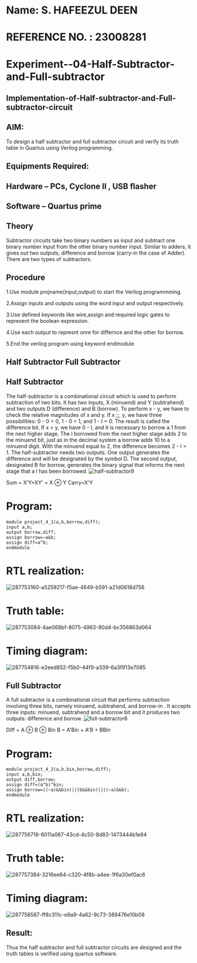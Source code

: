 # Name: S. HAFEEZUL DEEN
# REFERENCE NO. : 23008281
# Experiment--04-Half-Subtractor-and-Full-subtractor
## Implementation-of-Half-subtractor-and-Full-subtractor-circuit
## AIM:
To design a half subtractor and full subtractor circuit and verify its truth table in Quartus using Verilog programming.

## Equipments Required:
## Hardware – PCs, Cyclone II , USB flasher 
## Software – Quartus prime
## Theory
Subtractor circuits take two binary numbers as input and subtract one binary number input from the other binary number input. Similar to adders, it gives out two outputs, difference and borrow (carry-in the case of Adder). There are two types of subtractors.

## Procedure
1.Use module projname(input,output) to start the Verilog programmming.

2.Assign inputs and outputs using the word input and output respectively.

3.Use defined keywords like wire,assign and required logic gates to represent the boolean expression.

4.Use each output to represnt onre for differnce and the other for borrow.

5.End the verilog program using keyword endmodule


## Half Subtractor Full Subtractor
## Half Subtractor
The half-subtractor is a combinational circuit which is used to perform subtraction of two bits. It has two inputs, X (minuend) and Y (subtrahend) and two outputs D (difference) and B (borrow). To perform x - y, we have to check the relative magnitudes of x and y. If x ;;, y, we have three possibilities: 0 - 0 = 0, 1 - 0 = 1, and 1 - I = 0. The result is called the difference bit. If x < y, we have 0 - I, and it is necessary to borrow a 1 from the next higher stage. The I borrowed from the next higher stage adds 2 to the minuend bit, just as in the decimal system a borrow adds 10 to a minuend digit. With the minuend equal to 2, the difference becomes 2 - I = 1. The half-subtractor needs two outputs. One output generates the difference and will be designated by the symbol D. The second output, designated B for borrow, generates the binary signal that informs the next stage that a I has been borrowed.
![half-subtractor9](https://user-images.githubusercontent.com/36288975/166112538-58c3bc7c-ee5d-4e6a-ac8d-8e8328efe27a.png)


Sum = X'Y+XY' = X ⊕ Y
Carry=X'Y
# Program:
```
module project_4_1(a,b,borrow,diff);
input a,b;
output borrow,diff;
assign borrow=~a&b;
assign diff=a^b;
endmodule
```
# RTL realization:
![287753160-a5259217-f5ae-4649-b591-a21d0618d756](https://github.com/Hafeezuldeen/Experiment--03-Half-Subtractor-and-Full-subtractor/assets/144979314/24c991b9-2505-4e57-b23a-bc8d29030589)
# Truth table:
![287753084-4ae068bf-8075-4963-80d4-bc356863d064](https://github.com/Hafeezuldeen/Experiment--03-Half-Subtractor-and-Full-subtractor/assets/144979314/bbe4f57d-e237-4d64-8829-d5f1d8eb7259)
# Timing diagram:
![287754816-e2eed852-f5b0-44f9-a339-6a3f913e7085](https://github.com/Hafeezuldeen/Experiment--03-Half-Subtractor-and-Full-subtractor/assets/144979314/452cb7d7-303b-4e75-8c5e-9c6d9a074c99)


## Full Subtractor
A full subtractor is a combinational circuit that performs subtraction involving three bits, namely minuend, subtrahend, and borrow-in . It accepts three inputs: minuend, subtrahend and a borrow bit and it produces two outputs: difference and borrow. 
![full-subtractor6](https://user-images.githubusercontent.com/36288975/166112541-24c68359-3de8-4674-ae22-8272ffc385ed.png)


Diff = A ⊕ B ⊕ Bin B = A'Bin + A'B + BBin

# Program:
```
module project_4_2(a,b,bin,borrow,diff);
input a,b,bin;
output diff,borrow;
assign diff=(a^b)^bin;
assign borrow=((~a)&&bin)||(b&&bin)||((~a)&&b);
endmodule
```
# RTL realization:
![287756718-6011a067-43cd-4c50-8d83-1473444b1e84](https://github.com/Hafeezuldeen/Experiment--03-Half-Subtractor-and-Full-subtractor/assets/144979314/8a12efe3-c86e-4800-a68f-c70a7befe09e)

# Truth table:
![287757384-3216ee64-c320-4f8b-a4ee-1f6a30ef0ac6](https://github.com/Hafeezuldeen/Experiment--03-Half-Subtractor-and-Full-subtractor/assets/144979314/531e58ee-f0b6-4146-b10e-5116dcf5f12f)

# Timing diagram:
![287758587-ff8c311c-e9a9-4a62-9c73-389476e10b08](https://github.com/Hafeezuldeen/Experiment--03-Half-Subtractor-and-Full-subtractor/assets/144979314/37e4998a-532a-4fd5-9411-3c5447e13330)

## Result:
Thus the half subtractor and full subtractor circuits are designed and the truth tables is verified using quartus software.
